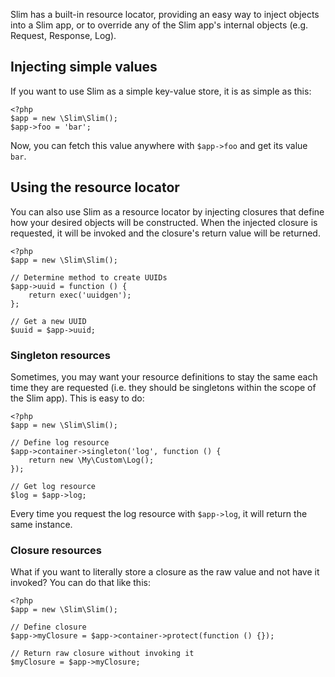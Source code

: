 Slim has a built-in resource locator, providing an easy way to inject objects into a Slim app, or
to override any of the Slim app's internal objects (e.g. Request, Response, Log).

## Injecting simple values

If you want to use Slim as a simple key-value store, it is as simple as this:

    <?php
    $app = new \Slim\Slim();
    $app->foo = 'bar';

Now, you can fetch this value anywhere with `$app->foo` and get its value `bar`.

## Using the resource locator

You can also use Slim as a resource locator by injecting closures that define how
your desired objects will be constructed. When the injected closure is requested, it will
be invoked and the closure's return value will be returned.

    <?php
    $app = new \Slim\Slim();

    // Determine method to create UUIDs
    $app->uuid = function () {
        return exec('uuidgen');
    };

    // Get a new UUID
    $uuid = $app->uuid;

### Singleton resources

Sometimes, you may want your resource definitions to stay the same each time they are requested
(i.e. they should be singletons within the scope of the Slim app). This is easy to do:

    <?php
    $app = new \Slim\Slim();

    // Define log resource
    $app->container->singleton('log', function () {
        return new \My\Custom\Log();
    });

    // Get log resource
    $log = $app->log;

Every time you request the log resource with `$app->log`, it will return the same instance.

### Closure resources

What if you want to literally store a closure as the raw value and not have it invoked? You can do that
like this:

    <?php
    $app = new \Slim\Slim();

    // Define closure
    $app->myClosure = $app->container->protect(function () {});

    // Return raw closure without invoking it
    $myClosure = $app->myClosure;
